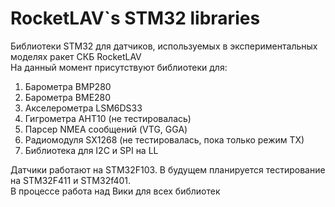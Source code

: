 # RocketLAV`s STM32 libraries
Библиотеки STM32 для датчиков, используемых в экспериментальных моделях ракет СКБ RocketLAV   
На данный момент присутствуют библиотеки для:
1) Барометра BMP280
2) Барометра BME280
3) Акселерометра LSM6DS33
4) Гигрометра AHT10 (не тестировалась)
5) Парсер NMEA сообщений (VTG, GGA)
6) Радиомодуля SX1268 (не тестировалась, пока только режим TX)
7) Библиотека для I2C и SPI на LL

Датчики работают на STM32F103. В будущем планируется тестирование на STM32F411 и STM32f401.  
В процессе работа над Вики для всех библиотек

